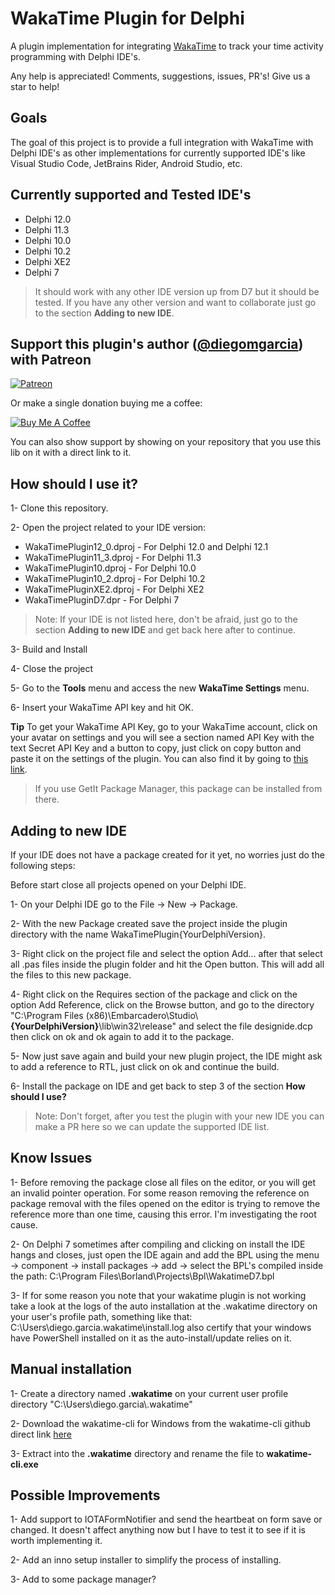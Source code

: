 # WakaTime Plugin for Delphi

A plugin implementation for integrating [WakaTime](https://wakatime.com) to track your time activity programming with Delphi IDE's.

Any help is appreciated! Comments, suggestions, issues, PR's! Give us a star to help!

## Goals

The goal of this project is to provide a full integration with WakaTime with Delphi IDE's as other implementations for currently supported IDE's like Visual Studio Code, JetBrains Rider, Android Studio, etc.

## Currently supported and Tested IDE's

- Delphi 12.0
- Delphi 11.3
- Delphi 10.0
- Delphi 10.2
- Delphi XE2
- Delphi 7

> It should work with any other IDE version up from D7 but it should be tested. If you have any other version and want to collaborate just go to the section **Adding to new IDE**. 

## Support this plugin's author ([@diegomgarcia](https://github.com/diegomgarcia)) with Patreon

[![Patreon](https://c5.patreon.com/external/logo/become_a_patron_button.png)](https://www.patreon.com/dmgarcia)

Or make a single donation buying me a coffee:

[![Buy Me A Coffee](https://user-images.githubusercontent.com/835641/60540201-fcd7fa00-9ce4-11e9-87ec-1e98568e9f58.png)](https://www.buymeacoffee.com/dmgarcia)

You can also show support by showing on your repository that you use this lib on it with a direct link to it.

## How should I use it?

1- Clone this repository.

2- Open the project related to your IDE version: 

- WakaTimePlugin12_0.dproj - For Delphi 12.0 and Delphi 12.1
- WakaTimePlugin11_3.dproj - For Delphi 11.3
- WakaTimePlugin10.dproj   - For Delphi 10.0
- WakaTimePlugin10_2.dproj - For Delphi 10.2
- WakaTimePluginXE2.dproj  - For Delphi XE2 
- WakaTimePluginD7.dpr     - For Delphi 7

> Note: If your IDE is not listed here, don't be afraid, just go to the section **Adding to new IDE** and get back here after to continue.

3- Build and Install

4- Close the project

5- Go to the **Tools** menu and access the new **WakaTime Settings** menu.

6- Insert your WakaTime API key and hit OK.

**Tip** To get your WakaTime API Key, go to your WakaTime account, click on your avatar on settings and you will see a section named API Key with the text Secret API Key and a button to copy, just click on copy button and paste it on the settings of the plugin. You can also find it by going to [this link](https://wakatime.com/settings/api-key).

>If you use GetIt Package Manager, this package can be installed from there.

## Adding to new IDE

If your IDE does not have a package created for it yet, no worries just do the following steps:

Before start close all projects opened on your Delphi IDE.

1- On your Delphi IDE go to the File -> New -> Package. 

2- With the new Package created save the project inside the plugin directory with the name WakaTimePlugin{YourDelphiVersion}.

3- Right click on the project file and select the option Add... after that select all .pas files inside the plugin folder and hit the Open button. This will add all the files to this new package. 

4- Right click on the Requires section of the package and click on the option Add Reference, click on the Browse button, and go to the directory "C:\Program Files (x86)\Embarcadero\Studio\\**{YourDelphiVersion}**\lib\win32\release" and select the file designide.dcp then click on ok and ok again to add it to the package.

5- Now just save again and build your new plugin project, the IDE might ask to add a reference to RTL, just click on ok and continue the build.

6- Install the package on IDE and get back to step 3 of the section **How should I use?**

> Note: Don't forget, after you test the plugin with your new IDE you can make a PR here so we can update the supported IDE list.


## Know Issues

1- Before removing the package close all files on the editor, or you will get an invalid pointer operation. For some reason removing the reference on package removal with the files opened on the editor is trying to remove the reference more than one time, causing this error. I'm investigating the root cause.

2- On Delphi 7 sometimes after compiling and clicking on install the IDE hangs and closes, just open the IDE again and add the BPL using the menu -> component -> install packages -> add -> select the BPL's compiled inside the path: C:\Program Files\Borland\Projects\Bpl\WakatimeD7.bpl

3- If for some reason you note that your wakatime plugin is not working take a look at the logs of the auto installation at the .wakatime directory on your user's profile path, something like that: C:\Users\diego.garcia\.wakatime\install.log also certify that your windows have PowerShell installed on it as the auto-install/update relies on it.

## Manual installation 

1- Create a directory named **.wakatime** on your current user profile directory "C:\Users\diego.garcia\\.wakatime"

2- Download the wakatime-cli for Windows from the wakatime-cli github direct link [here](https://github.com/wakatime/wakatime-cli/releases/download/v1.73.1/wakatime-cli-windows-386.zip) 

3- Extract into the **.wakatime** directory and rename the file to **wakatime-cli.exe**

## Possible Improvements

1- Add support to IOTAFormNotifier and send the heartbeat on form save or changed. It doesn't affect anything now but I have to test it to see if it is worth implementing it.

2- Add an inno setup installer to simplify the process of installing. 

3- Add to some package manager?
